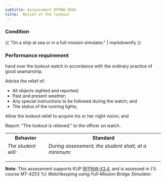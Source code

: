 ```yaml
---
subtitle: Asssessment RFPNW-3K4A
title:  Relief of the lookout
---
```




### Condition

{{ "On a ship at sea or in a full mission simulator." | markdownify }}

### Performance requirement 

<table width='100%' class='Guidelines'>
 <thead>
 <tr>
     <th class='thirty'>Behavior</th>
     <th class='seventy'>Standard</th>
 </tr>
 <tr>
     <td><em>The student will:</em></td>
     <td><em>During assessment, the student shall, at a minimum:</em></td>
 </tr>
 </thead>
 <tbody>


<!--rowstart-->

hand over the lookout watch in accordance with the ordinary practice of good seamanship.

<!--cellbreak-->

Advise the relief of:

* All objects sighted and reported;  
* Past and present weather;  
* Any special instructions to be followed during the watch; and 
* The status of the running lights;
  
Allow the lookout relief to acquire his or her night vision; and

Report: “The lookout is relieved.” to the officer on watch.


<!--rowend-->


 </tbody>
 </table>



*****

**Note:** This assessment supports KUP [RFPNW-X3.4]({{site.baseurl}}/tables/24.html#RFPNW-X3.4), and is assessed in  {% course  MT-4253 %}  *Watchkeeping using Full-Mission Bridge Simulator*. 

